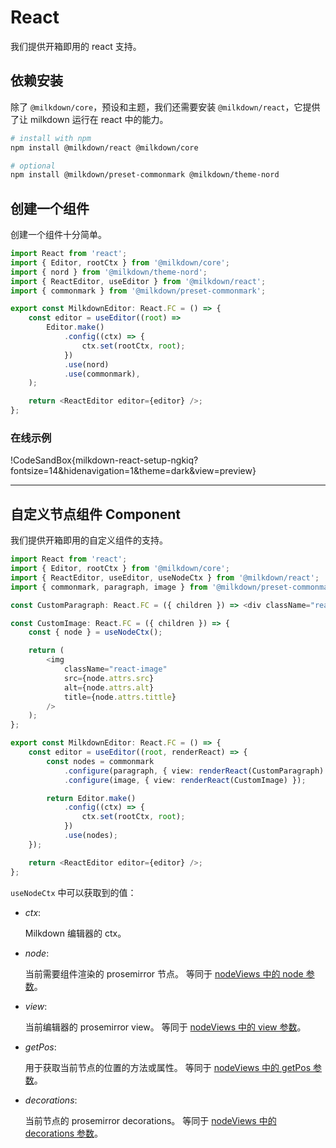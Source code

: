 # React

我们提供开箱即用的 react 支持。

## 依赖安装

除了 `@milkdown/core`，预设和主题，我们还需要安装 `@milkdown/react`，它提供了让 milkdown 运行在 react 中的能力。

```bash
# install with npm
npm install @milkdown/react @milkdown/core

# optional
npm install @milkdown/preset-commonmark @milkdown/theme-nord
```

## 创建一个组件

创建一个组件十分简单。

```typescript
import React from 'react';
import { Editor, rootCtx } from '@milkdown/core';
import { nord } from '@milkdown/theme-nord';
import { ReactEditor, useEditor } from '@milkdown/react';
import { commonmark } from '@milkdown/preset-commonmark';

export const MilkdownEditor: React.FC = () => {
    const editor = useEditor((root) =>
        Editor.make()
            .config((ctx) => {
                ctx.set(rootCtx, root);
            })
            .use(nord)
            .use(commonmark),
    );

    return <ReactEditor editor={editor} />;
};
```

### 在线示例

!CodeSandBox{milkdown-react-setup-ngkiq?fontsize=14&hidenavigation=1&theme=dark&view=preview}

---

## 自定义节点组件 Component

我们提供开箱即用的自定义组件的支持。

```typescript
import React from 'react';
import { Editor, rootCtx } from '@milkdown/core';
import { ReactEditor, useEditor, useNodeCtx } from '@milkdown/react';
import { commonmark, paragraph, image } from '@milkdown/preset-commonmark';

const CustomParagraph: React.FC = ({ children }) => <div className="react-paragraph">{children}</div>;

const CustomImage: React.FC = ({ children }) => {
    const { node } = useNodeCtx();

    return (
        <img
            className="react-image"
            src={node.attrs.src}
            alt={node.attrs.alt}
            title={node.attrs.tittle}
        />
    );
};

export const MilkdownEditor: React.FC = () => {
    const editor = useEditor((root, renderReact) => {
        const nodes = commonmark
            .configure(paragraph, { view: renderReact(CustomParagraph) })
            .configure(image, { view: renderReact(CustomImage) });

        return Editor.make()
            .config((ctx) => {
                ctx.set(rootCtx, root);
            })
            .use(nodes);
    });

    return <ReactEditor editor={editor} />;
};
```

`useNodeCtx` 中可以获取到的值：

-   _ctx_:

    Milkdown 编辑器的 ctx。

-   _node_:

    当前需要组件渲染的 prosemirror 节点。
    等同于 [nodeViews 中的 node 参数](https://prosemirror.net/docs/ref/#view.EditorProps.nodeViews)。

-   _view_:

    当前编辑器的 prosemirror view。
    等同于 [nodeViews 中的 view 参数](https://prosemirror.net/docs/ref/#view.EditorProps.nodeViews)。

-   _getPos_:

    用于获取当前节点的位置的方法或属性。
    等同于 [nodeViews 中的 getPos 参数](https://prosemirror.net/docs/ref/#view.EditorProps.nodeViews)。

-   _decorations_:

    当前节点的 prosemirror decorations。
    等同于 [nodeViews 中的 decorations 参数](https://prosemirror.net/docs/ref/#view.EditorProps.nodeViews)。

